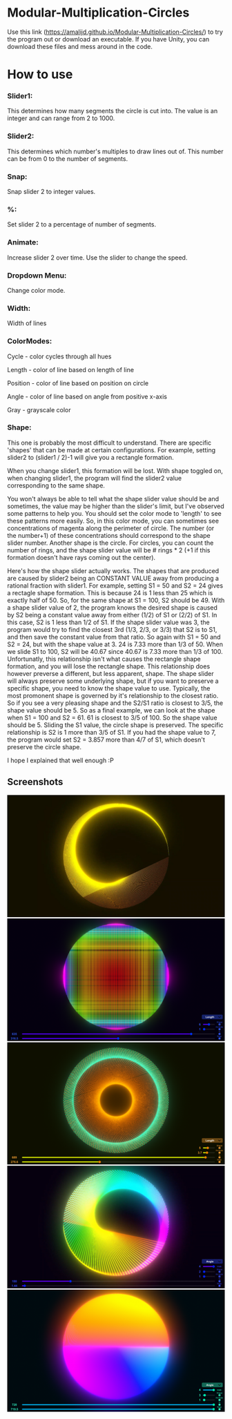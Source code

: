 # Modular-Multiplication-Circles

Use this link (https://amalijd.github.io/Modular-Multiplication-Circles/) to try the program out or download an executable.
If you have Unity, you can download these files and mess around in the code.

# How to use
### Slider1:
This determines how many segments the circle is cut into. The value is an integer and can range from 2 to 1000.

### Slider2:
This determines which number's multiples to draw lines out of. This number can be from 0 to the number of segments.

### Snap:
Snap slider 2 to integer values.

### %:
Set slider 2 to a percentage of number of segments.

### Animate:
Increase slider 2 over time. Use the slider to change the speed.

### Dropdown Menu:
Change color mode.

### Width:
Width of lines

### ColorModes:
Cycle - color cycles through all hues

Length - color of line based on length of line

Position - color of line based on position on circle

Angle - color of line based on angle from positive x-axis

Gray - grayscale color

### Shape:
This one is probably the most difficult to understand. There are specific 'shapes' that can be made at certain configurations. For example, setting slider2 to (slider1 / 2)-1 will give you a rectangle formation.

When you change slider1, this formation will be lost. With shape toggled on, when changing slider1, the program will find the slider2 value corresponding to the same shape.

You won't always be able to tell what the shape slider value should be and sometimes, the value may be higher than the slider's limit, but I've observed some patterns to help you. You should set the color mode to 'length' to see these patterns more easily. So, in this color mode, you can sometimes see concentrations of magenta along the perimeter of circle. The number (or the number+1) of these concentrations should correspond to the shape slider number. Another shape is the circle. For circles, you can count the number of rings, and the shape slider value will be # rings * 2 (+1 if this formation doesn't have rays coming out the center).

Here's how the shape slider actually works. The shapes that are produced are caused by slider2 being an CONSTANT VALUE away from producing a rational fraction with slider1. For example, setting S1 = 50 and S2 = 24 gives a rectagle shape formation. This is because 24 is 1 less than 25 which is exactly half of 50. So, for the same shape at S1 = 100, S2 should be 49. With a shape slider value of 2, the program knows the desired shape is caused by S2 being a constant value away from either (1/2) of S1 or (2/2) of S1. In this case, S2 is 1 less than 1/2 of S1. If the shape slider value was 3, the program would try to find the closest 3rd (1/3, 2/3, or 3/3) that S2 is to S1, and then save the constant value from that ratio. So again with S1 = 50 and S2 = 24, but with the shape value at 3. 24 is 7.33 more than 1/3 of 50. When we slide S1 to 100, S2 will be 40.67 since 40.67 is 7.33 more than 1/3 of 100. Unfortunatly, this relationship isn't what causes the rectangle shape formation, and you will lose the rectangle shape. This relationship does however preverse a different, but less apparent, shape. The shape slider will always preserve some underlying shape, but if you want to preserve a specific shape, you need to know the shape value to use. Typically, the most promonent shape is governed by it's relationship to the closest ratio. So if you see a very pleasing shape and the S2/S1 ratio is closest to 3/5, the shape value should be 5. So as a final example, we can look at the shape when S1 = 100 and S2 = 61. 61 is closest to 3/5 of 100. So the shape value should be 5. Sliding the S1 value, the circle shape is preserved. The specific relationship is S2 is 1 more than 3/5 of S1. If you had the shape value to 7, the program would set S2 = 3.857 more than 4/7 of S1, which doesn't preserve the circle shape.

I hope I explained that well enough :P

## Screenshots
![alt text](https://github.com/AmaliJD/Modular-Multiplication-Circles/blob/main/Images/Screenshot%20(771).png?raw=true)
![alt text](https://github.com/AmaliJD/Modular-Multiplication-Circles/blob/main/Images/Screenshot%20(775).png?raw=true)
![alt text](https://github.com/AmaliJD/Modular-Multiplication-Circles/blob/main/Images/Screenshot%20(779).png?raw=true)
![alt text](https://github.com/AmaliJD/Modular-Multiplication-Circles/blob/main/Images/Screenshot%20(785).png?raw=true)
![alt text](https://github.com/AmaliJD/Modular-Multiplication-Circles/blob/main/Images/Screenshot%20(786).png?raw=true)
